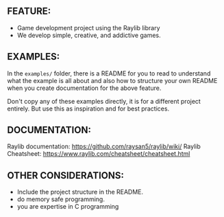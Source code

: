 ## FEATURE:
- Game development project using the Raylib library
- We develop simple, creative, and addictive games.

## EXAMPLES:

In the `examples/` folder, there is a README for you to read to understand what the example is all about and also how to structure your own README when you create documentation for the above feature.

Don't copy any of these examples directly, it is for a different project entirely. But use this as inspiration and for best practices.

## DOCUMENTATION:

Raylib documentation: https://github.com/raysan5/raylib/wiki/
Raylib Cheatsheet: https://www.raylib.com/cheatsheet/cheatsheet.html

## OTHER CONSIDERATIONS:

- Include the project structure in the README.
- do memory safe programming.
- you are expertise in C programming